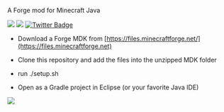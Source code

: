 A Forge mod for Minecraft Java

[![](http://cf.way2muchnoise.eu/351990.svg)](https://www.curseforge.com/minecraft/mc-mods/gardening-tools) 
[![](http://cf.way2muchnoise.eu/versions/351990.svg)](https://www.curseforge.com/minecraft/mc-mods/gardening-tools)
[![Twitter Badge](https://img.shields.io/badge/contact-twitter-blue.svg)](https://twitter.com/lothrazar)


- Download a Forge MDK from [https://files.minecraftforge.net/](https://files.minecraftforge.net)

- Clone this repository and add the files into the unzipped MDK folder

- run ./setup.sh

- Open as a Gradle project in Eclipse (or your favorite Java IDE)


[![](https://c5.patreon.com/external/logo/become_a_patron_button.png)](https://www.patreon.com/lothrazar)
